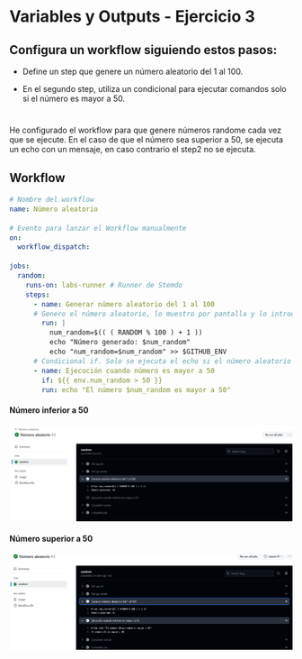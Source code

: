# Variables y Outputs - Ejercicio 3

## Configura un workflow siguiendo estos pasos:

- Define un step que genere un número aleatorio del 1 al 100.

- En el segundo step, utiliza un condicional para ejecutar comandos solo si el número es mayor a 50.


#
He configurado el workflow para que genere números randome cada vez que se ejecute. En el caso de que el número sea superior a 50, se ejecuta un echo con un mensaje, en caso contrario el step2 no se ejecuta. 


## Workflow

```yml
# Nombre del workflow
name: Número aleatorio 

# Evento para lanzar el Workflow manualmente
on:
  workflow_dispatch:

jobs:
  random:
    runs-on: labs-runner # Runner de Stemdo
    steps:
      - name: Generar número aleatorio del 1 al 100
      # Genero el número aleatorio, lo muestro por pantalla y lo introduzco en una variable de entorno para utilizarlo posteriormente.
        run: |
          num_random=$(( ( RANDOM % 100 ) + 1 )) 
          echo "Número generado: $num_random"
          echo "num_random=$num_random" >> $GITHUB_ENV 
      # Condicional if. Solo se ejecuta el echo si el número aleatorio es mayor a 50.
      - name: Ejecución cuando número es mayor a 50
        if: ${{ env.num_random > 50 }} 
        run: echo "El número $num_random es mayor a 50"
```
#### Número inferior a 50
<img src="../../auxiliar/ej3.3.png">

#### Número superior a 50
<img src="../../auxiliar/ej3.4.png">